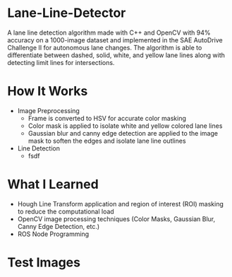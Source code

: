 # Lane-Line-Detector

A lane line detection algorithm made with C++ and OpenCV with 94% accuracy on a 1000-image dataset and implemented in the SAE AutoDrive Challenge II for autonomous lane changes. The algorithm is able to differentiate between dashed, solid, white, and yellow lane lines along with detecting limit lines for intersections.

# How It Works

* Image Preprocessing
  * Frame is converted to HSV for accurate color masking
  * Color mask is applied to isolate white and yellow colored lane lines
  * Gaussian blur and canny edge detection are applied to the image mask to soften the edges and isolate lane line outlines
* Line Detection
  * fsdf

# What I Learned

* Hough Line Transform application and region of interest (ROI) masking to reduce the computational load
* OpenCV image processing techniques (Color Masks, Gaussian Blur, Canny Edge Detection, etc.)
* ROS Node Programming

# Test Images
